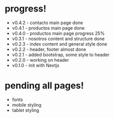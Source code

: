 # progress!
- v0.4.2 - contacto main page done
- v0.4.1 - productos main page done
- v0.4.0 - productos main page progress 25%
- v0.3.1 - nosotros content and structure done
- v0.2.3 - index content and general style done
- v0.2.2 - header, footer almost done
- v0.2.1 - added bootstrap, some style to header
- v0.2.0 - working on header
- v0.1.0 - init with Nextjs

# pending all pages!
- fonts
- mobile styling
- tablet styling
